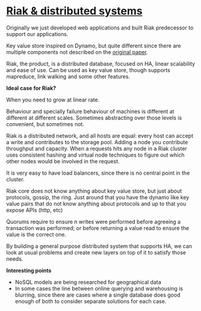 # [Riak & distributed systems](http://nosqltapes.com/video/justin-sheehy-on-riak-distributed-systems)

Originally we just developed web applications and built Riak predecessor to support our applications.

Key value store inspired on Dynamo, but quite different since there are multiple components not described on the [original paper](http://www.allthingsdistributed.com/files/amazon-dynamo-sosp2007.pdf).

Riak, the product, is a distributed database, focused on HA, linear scalability and ease of use. Can be used as key value store, though supports mapreduce, link walking and some other features.

**Ideal case for Riak?**

When you need to grow at linear rate.

Behaviour and specially failure behaviour of machines is different at different at different scales. Sometimes abstracting over those levels is convenient, but sometimes not.

Riak is a distributed network, and all hosts are equal: every host can accept a write and contributes to the storage pool. Adding a node you contribute throughput and capacity. When a requests hits any node in a Riak cluster uses consistent hashing and virtual node techniques to figure out which other nodes would be involved in the request.

It is very easy to have load balancers, since there is no central point in the cluster.

Riak core does not know anything about key value store, but just about protocols, gossip, the ring. Just around that you have the dynamo like key value pairs that do not know anything about protocols and up to that you expose APIs (http, etc)

Quorums require to ensure n writes were performed before agreeing a transaction was performed; or before returning a value read to ensure the value is the correct one.

By building a general purpose distributed system that supports HA, we can look at usual problems and create new layers on top of it to satisfy those needs.

**Interesting points**

- NoSQL models are being researched for geographical data
- In some cases the line between online querying and warehousing is blurring, since there are cases where a single database does good enough of both to consider separate solutions for each case.
